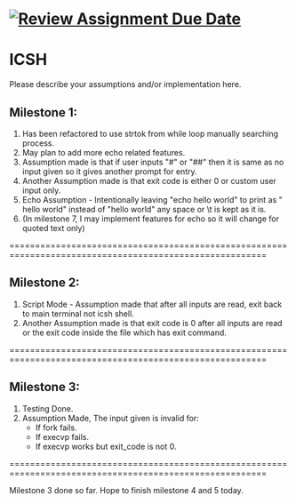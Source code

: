 [![Review Assignment Due Date](https://classroom.github.com/assets/deadline-readme-button-22041afd0340ce965d47ae6ef1cefeee28c7c493a6346c4f15d667ab976d596c.svg)](https://classroom.github.com/a/WIXYXthJ)
========================================================================================================
# ICSH

Please describe your assumptions and/or implementation here. 

## Milestone 1:
1. Has been refactored to use strtok from while loop manually searching process.  
2. May plan to add more echo related features.  
3. Assumption made is that if user inputs "#" or "##" then it is same as no input given so it gives another prompt for entry.  
4. Another Assumption made is that exit code is either 0 or custom user input only.
5. Echo Assumption - Intentionally leaving "echo      hello world" to print as "      hello world" instead of "hello world" any space or \t is kept as it is.
6. (In milestone 7, I may implement features for echo so it will change for quoted text only)

========================================================================================================

## Milestone 2:
1. Script Mode - Assumption made that after all inputs are read, exit back to main terminal not icsh shell.  
2. Another Assumption made is that exit code is 0 after all inputs are read or the exit code inside the file which has exit command.   

========================================================================================================

## Milestone 3:
1. Testing Done.
2. Assumption Made, The input given is invalid for:
    - If fork fails.  
    - If execvp fails.  
    - If execvp works but exit_code is not 0.

========================================================================================================

Milestone 3 done so far. Hope to finish milestone 4 and 5 today.